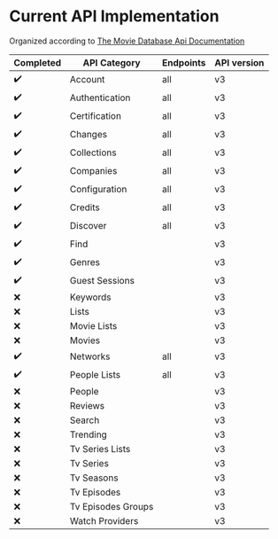 # Current API Implementation

Organized according to [The Movie Database Api Documentation](https://developer.themoviedb.org/reference/intro/getting-started)

Completed | API Category | Endpoints | API version
----------|--------------|-----------|--------
✔️ | Account | all | v3
✔️ | Authentication | all | v3
✔️ | Certification | all | v3
✔️ | Changes | all | v3
✔️ | Collections | all | v3
✔️ | Companies | all | v3
✔️ | Configuration | all | v3
✔️ | Credits | all | v3
✔️ | Discover | all | v3
✔️ | Find | | v3
✔️ | Genres | | v3
✔️ | Guest Sessions | | v3
❌ | Keywords | | v3
❌ | Lists | | v3
❌ | Movie Lists | | v3
❌ | Movies | | v3
✔️ | Networks | all | v3
✔️ | People Lists | all | v3
❌ | People | | v3
❌ | Reviews | | v3
❌ | Search | | v3
❌ | Trending | | v3
❌ | Tv Series Lists | | v3
❌ | Tv Series | | v3
❌ | Tv Seasons | | v3
❌ | Tv Episodes | | v3
❌ | Tv Episodes Groups | | v3
❌ | Watch Providers | | v3
